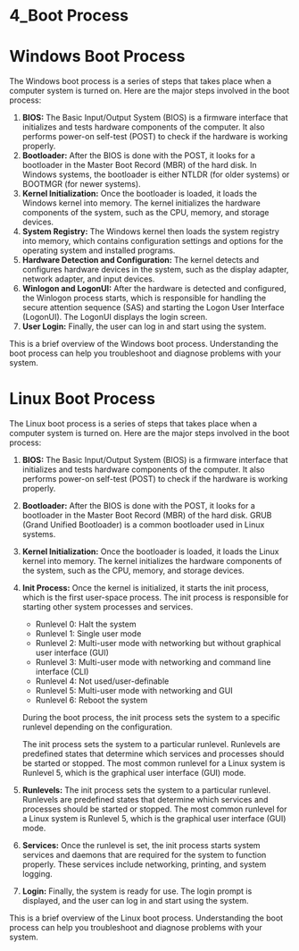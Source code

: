 # 4_Boot Process

# Windows Boot Process

The Windows boot process is a series of steps that takes place when a computer system is turned on. Here are the major steps involved in the boot process:

1. **BIOS:** The Basic Input/Output System (BIOS) is a firmware interface that initializes and tests hardware components of the computer. It also performs power-on self-test (POST) to check if the hardware is working properly.
2. **Bootloader:** After the BIOS is done with the POST, it looks for a bootloader in the Master Boot Record (MBR) of the hard disk. In Windows systems, the bootloader is either NTLDR (for older systems) or BOOTMGR (for newer systems).
3. **Kernel Initialization:** Once the bootloader is loaded, it loads the Windows kernel into memory. The kernel initializes the hardware components of the system, such as the CPU, memory, and storage devices.
4. **System Registry:** The Windows kernel then loads the system registry into memory, which contains configuration settings and options for the operating system and installed programs.
5. **Hardware Detection and Configuration:** The kernel detects and configures hardware devices in the system, such as the display adapter, network adapter, and input devices.
6. **Winlogon and LogonUI:** After the hardware is detected and configured, the Winlogon process starts, which is responsible for handling the secure attention sequence (SAS) and starting the Logon User Interface (LogonUI). The LogonUI displays the login screen.
7. **User Login:** Finally, the user can log in and start using the system.

This is a brief overview of the Windows boot process. Understanding the boot process can help you troubleshoot and diagnose problems with your system.

# Linux Boot Process

The Linux boot process is a series of steps that takes place when a computer system is turned on. Here are the major steps involved in the boot process:

1. **BIOS:** The Basic Input/Output System (BIOS) is a firmware interface that initializes and tests hardware components of the computer. It also performs power-on self-test (POST) to check if the hardware is working properly.
2. **Bootloader:** After the BIOS is done with the POST, it looks for a bootloader in the Master Boot Record (MBR) of the hard disk. GRUB (Grand Unified Bootloader) is a common bootloader used in Linux systems.
3. **Kernel Initialization:** Once the bootloader is loaded, it loads the Linux kernel into memory. The kernel initializes the hardware components of the system, such as the CPU, memory, and storage devices.
4. **Init Process:** Once the kernel is initialized, it starts the init process, which is the first user-space process. The init process is responsible for starting other system processes and services.
    - Runlevel 0: Halt the system
    - Runlevel 1: Single user mode
    - Runlevel 2: Multi-user mode with networking but without graphical user interface (GUI)
    - Runlevel 3: Multi-user mode with networking and command line interface (CLI)
    - Runlevel 4: Not used/user-definable
    - Runlevel 5: Multi-user mode with networking and GUI
    - Runlevel 6: Reboot the system
    
    During the boot process, the init process sets the system to a specific runlevel depending on the configuration.
    
    The init process sets the system to a particular runlevel. Runlevels are predefined states that determine which services and processes should be started or stopped. The most common runlevel for a Linux system is Runlevel 5, which is the graphical user interface (GUI) mode.
    
5. **Runlevels:** The init process sets the system to a particular runlevel. Runlevels are predefined states that determine which services and processes should be started or stopped. The most common runlevel for a Linux system is Runlevel 5, which is the graphical user interface (GUI) mode.
6. **Services:** Once the runlevel is set, the init process starts system services and daemons that are required for the system to function properly. These services include networking, printing, and system logging.
7. **Login:** Finally, the system is ready for use. The login prompt is displayed, and the user can log in and start using the system.

This is a brief overview of the Linux boot process. Understanding the boot process can help you troubleshoot and diagnose problems with your system.
